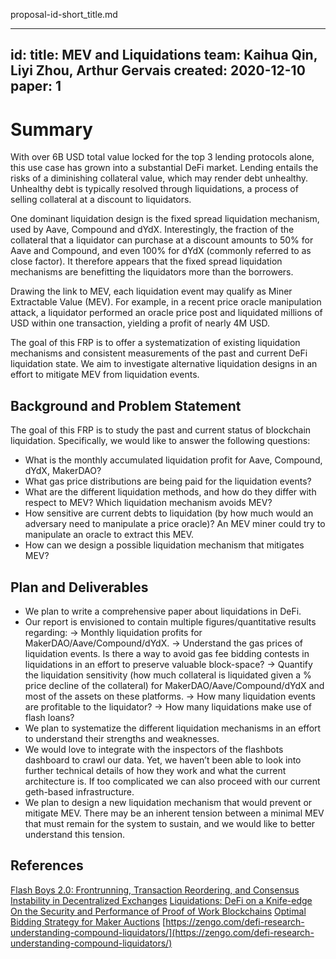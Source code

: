 proposal-id-short_title.md

---
id: <number matching that of the Pull Request>
title: MEV and Liquidations
team: Kaihua Qin, Liyi Zhou, Arthur Gervais
created: 2020-12-10
paper: 1
---

# Summary
With over 6B USD total value locked for the top 3 lending protocols alone, this use case has grown into a substantial DeFi market. Lending entails the risks of a diminishing collateral value, which may render debt unhealthy. Unhealthy debt is typically resolved through liquidations, a process of selling collateral at a discount to liquidators.

One dominant liquidation design is the fixed spread liquidation mechanism, used by Aave, Compound and dYdX. Interestingly, the fraction of the collateral that a liquidator can purchase at a discount amounts to 50% for Aave and Compound, and even 100% for dYdX (commonly referred to as close factor). It therefore appears that the fixed spread liquidation mechanisms are benefitting the liquidators more than the borrowers.

Drawing the link to MEV, each liquidation event may qualify as Miner Extractable Value (MEV). For example, in a recent price oracle manipulation attack, a liquidator performed an oracle price post and liquidated millions of USD within one transaction, yielding a profit of nearly 4M USD. 

The goal of this FRP is to offer a systematization of existing liquidation mechanisms and consistent measurements of the past and current DeFi liquidation state. We aim to investigate alternative liquidation designs in an effort to mitigate MEV from liquidation events.

## Background and Problem Statement

The goal of this FRP is to study the past and current status of blockchain liquidation. Specifically, we would like to answer the following questions:
- What is the monthly accumulated liquidation profit for Aave, Compound, dYdX, MakerDAO?
- What gas price distributions are being paid for the liquidation events?
- What are the different liquidation methods, and how do they differ with respect to MEV? Which liquidation mechanism avoids MEV?
- How sensitive are current debts to liquidation (by how much would an adversary need to manipulate a price oracle)? An MEV miner could try to manipulate an oracle to extract this MEV.
- How can we design a possible liquidation mechanism that mitigates MEV?

## Plan and Deliverables

- We plan to write a comprehensive paper about liquidations in DeFi.
- Our report is envisioned to contain multiple figures/quantitative results regarding: 
-> Monthly liquidation profits for MakerDAO/Aave/Compound/dYdX.
-> Understand the gas prices of liquidation events. Is there a way to avoid gas fee bidding contests in liquidations in an effort to preserve valuable block-space?
-> Quantify the liquidation sensitivity (how much collateral is liquidated given a % price decline of the collateral) for MakerDAO/Aave/Compound/dYdX and most of the assets on these platforms.
-> How many liquidation events are profitable to the liquidator?
-> How many liquidations make use of flash loans?
- We plan to systematize the different liquidation mechanisms in an effort to understand their strengths and weaknesses.
- We would love to integrate with the inspectors of the flashbots dashboard to crawl our data. Yet, we haven’t been able to look into further technical details of how they work and what the current architecture is. If too complicated we can also proceed with our current geth-based infrastructure.
- We plan to design a new liquidation mechanism that would prevent or mitigate MEV. There may be an inherent tension between a minimal MEV that must remain for the system to sustain, and we would like to better understand this tension.

## References
[Flash Boys 2.0: Frontrunning, Transaction Reordering, and Consensus Instability in Decentralized Exchanges](https://arxiv.org/pdf/1904.05234.pdf)
[Liquidations: DeFi on a Knife-edge](https://arxiv.org/pdf/2009.13235.pdf)
[On the Security and Performance of Proof of Work Blockchains](https://eprint.iacr.org/2016/555.pdf)
[Optimal Bidding Strategy for Maker Auctions](https://arxiv.org/pdf/2009.07086.pdf)
[https://zengo.com/defi-research-understanding-compound-liquidators/](https://zengo.com/defi-research-understanding-compound-liquidators/)
